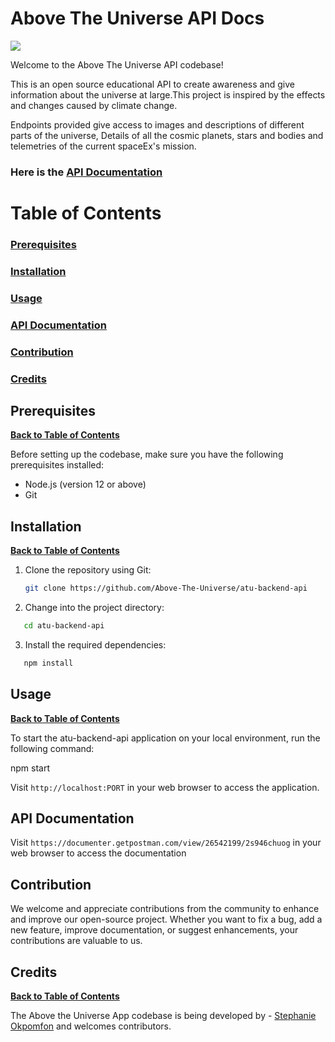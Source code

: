 # Above The Universe API Docs

![](https://github.com/Above-The-Universe/atu-backend-api/blob/main/images/readme/ezgif.com-optimize.gif)

Welcome to the Above The Universe API codebase!

This is an open source educational API to create awareness and give information about the universe at large.This project is inspired by the effects and changes caused by climate change.

Endpoints provided give access to images and descriptions of different parts of the universe, Details of all the cosmic planets, stars and bodies and telemetries of the current spaceEx's mission.

### Here is the [API Documentation](https://github.com/Above-The-Universe/atu-backend-api/tree/main#api-documentation-1)

# Table of Contents

### [Prerequisites](https://github.com/Above-The-Universe/atu-backend-api/tree/main#prerequisites-1)

### [Installation](https://github.com/Above-The-Universe/atu-backend-api/tree/main#installation-1)

### [Usage](https://github.com/Above-The-Universe/atu-backend-api/tree/main#usage-1)

### [API Documentation](https://github.com/Above-The-Universe/atu-backend-api/tree/main#api-documentation-1)

### [Contribution](https://github.com/Above-The-Universe/atu-backend-api/tree/main#contribution-1)

### [Credits](https://github.com/Above-The-Universe/atu-backend-api/tree/main#credits-1)

## Prerequisites

**[Back to Table of Contents](https://github.com/Above-The-Universe/atu-backend-api/tree/main#table-of-contents)**

Before setting up the codebase, make sure you have the following prerequisites installed:

- Node.js (version 12 or above)
- Git

## Installation

**[Back to Table of Contents](https://github.com/Above-The-Universe/atu-backend-api/tree/main#table-of-contents)**

1. Clone the repository using Git:
   ```bash
   git clone https://github.com/Above-The-Universe/atu-backend-api
   ```
2. Change into the project directory:

```bash
   cd atu-backend-api
```

3. Install the required dependencies:

```bash
   npm install
```

## Usage

**[Back to Table of Contents](https://github.com/Above-The-Universe/atu-backend-api/tree/main#table-of-contents)**

To start the atu-backend-api application on your local environment, run the following command:

npm start

Visit `http://localhost:PORT` in your web browser to access the application.

## API Documentation

Visit `https://documenter.getpostman.com/view/26542199/2s946chuog` in your web browser to access the documentation

## Contribution

We welcome and appreciate contributions from the community to enhance and improve our open-source project. Whether you want to fix a bug, add a new feature, improve documentation, or suggest enhancements, your contributions are valuable to us.

## Credits

**[Back to Table of Contents](https://github.com/Above-The-Universe/atu-backend-api/tree/main#table-of-contents)**

The Above the Universe App codebase is being developed by - [Stephanie Okpomfon](https://github.com/StephanieMfon) and welcomes contributors.
